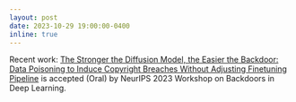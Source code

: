 ```yaml
---
layout: post
date: 2023-10-29 19:00:00-0400
inline: true
---
```

Recent work: <a href="https://openreview.net/forum?id=20FxHX25aq" target = "_blank">The Stronger the Diffusion Model, the Easier the Backdoor: Data Poisoning to Induce Copyright Breaches Without Adjusting Finetuning Pipeline</a> is accepted (Oral) by NeurIPS 2023 Workshop on Backdoors in Deep Learning.

<!-- ---
layout: post
date: 2023-05-10 19:00:00-0400
inline: true
---
Recent work: <a href="https://arxiv.org/pdf/2305.05208.pdf" target = "_blank">Boosting Visual-Language Models by Exploiting Hard Samples</a> is on Arxiv. -->